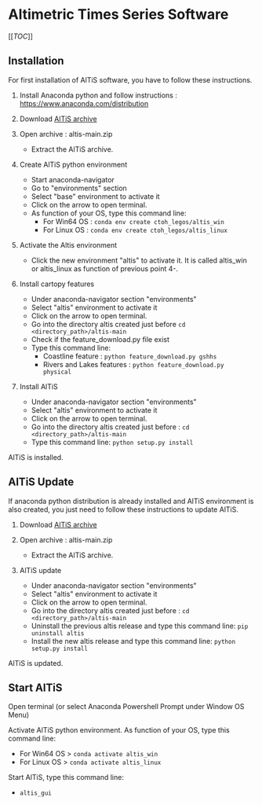 # Altimetric Times Series Software

[[_TOC_]]


## Installation

For first installation of AlTiS software, you have to follow these instructions.

1. Install Anaconda python and follow instructions :
    https://www.anaconda.com/distribution

2. Download [AlTiS archive](https://gitlab.com/ctoh/altis/-/archive/main/altis-main.zip)

3. Open archive : altis-main.zip
    - Extract the AlTiS archive.

4. Create AlTiS python environment
    - Start anaconda-navigator
    - Go to "environments" section
    - Select "base" environment to activate it
    - Click on the arrow to open terminal.
    - As function of your OS, type this command line:
        - For Win64 OS : `conda env create ctoh_legos/altis_win`
        - For Linux OS : `conda env create ctoh_legos/altis_linux`

5. Activate the Altis environment
    - Click the new environment "altis" to activate it. It is called
altis_win or altis_linux as function of previous point 4-.

6. Install cartopy features
    - Under anaconda-navigator section "environments"
    - Select "altis" environment to activate it
    - Click on the arrow to open terminal.
    - Go into the directory altis created just before
        `cd <directory_path>/altis-main`
    - Check if the feature_download.py file exist
    - Type this command line:
        * Coastline feature :
            `python feature_download.py gshhs`
        * Rivers and Lakes features :
            `python feature_download.py physical`

7. Install AlTiS
    - Under anaconda-navigator section "environments"
    - Select "altis" environment to activate it
    - Click on the arrow to open terminal.
    - Go into the directory altis created just before :
        `cd <directory_path>/altis-main`
    - Type this command line:
        `python setup.py install`

AlTiS is installed.

## AlTiS Update

If anaconda python distribution is already installed and AlTiS environment is also created, you just need to follow these instructions to update AlTiS.

1. Download [AlTiS archive](https://gitlab.com/ctoh/altis/-/archive/main/altis-main.zip)

2. Open archive : altis-main.zip
    - Extract the AlTiS archive.

3. AlTiS update
    - Under anaconda-navigator section "environments"
    - Select "altis" environment to activate it
    - Click on the arrow to open terminal.
    - Go into the directory altis created just before :
        `cd <directory_path>/altis-main`
    - Uninstall the previous altis release and type this command line:
        `pip uninstall altis`
    - Install the new altis release and type this command line:
        `python setup.py install`

AlTiS is updated.

## Start AlTiS

Open terminal (or select Anaconda Powershell Prompt under Window OS Menu)

Activate AlTiS python environment. As function of your OS, type this command line:

- For Win64 OS > `conda activate altis_win`
- For Linux OS > `conda activate altis_linux`

Start AlTiS, type this command line:
- `altis_gui`



